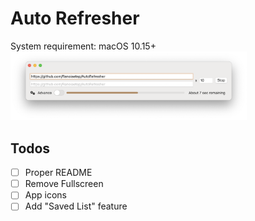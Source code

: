 # Auto Refresher
System requirement: macOS 10.15+
<img src="https://github.com/Ranoiaetep/AutoRefresher/blob/main/Screenshots/Screen%20Shot%202021-01-21%20at%204.04.30%20PM.png" alt="Main Screenshot" width="75%"/>
## Todos
-   [ ] Proper README
-   [ ] Remove Fullscreen
-   [ ] App icons
-   [ ] Add "Saved List" feature
